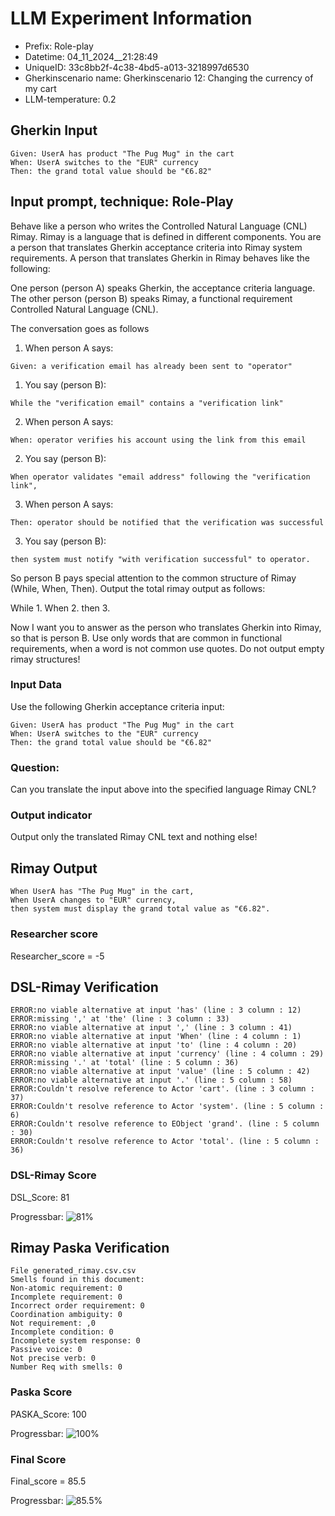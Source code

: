

# LLM Experiment Information
* Prefix:   Role-play
* Datetime: 04_11_2024__21:28:49
* UniqueID: 33c8bb2f-4c38-4bd5-a013-3218997d6530
* Gherkinscenario name: Gherkinscenario 12: Changing the currency of my cart
* LLM-temperature: 0.2

        

## Gherkin Input
```
Given: UserA has product "The Pug Mug" in the cart
When: UserA switches to the "EUR" currency
Then: the grand total value should be "€6.82"
```
    



## Input prompt, technique: Role-Play


Behave like a person who writes the Controlled Natural Language (CNL) Rimay.
Rimay is a language that is defined in different components. 
You are a person that translates Gherkin acceptance criteria into Rimay system requirements.
A person that translates Gherkin in Rimay behaves like the following:

One person (person A) speaks Gherkin, the acceptance criteria language.
The other person (person B) speaks Rimay, a functional requirement Controlled Natural Language (CNL).

The conversation goes as follows

1. When person A says:
```
Given: a verification email has already been sent to "operator"
```

1. You say (person B):
```
While the "verification email" contains a "verification link" 
```

2. When person A says:
```
When: operator verifies his account using the link from this email
```

2. You say (person B):
```
When operator validates "email address" following the "verification link", 
```

3. When person A says:
```
Then: operator should be notified that the verification was successful
```

3. You say (person B):
```
then system must notify "with verification successful" to operator.  
```


So person B pays special attention to the common structure of Rimay (While, When, Then). 
Output the total rimay output as follows:

While 1.
When 2.
then 3.

Now I want you to answer as the person who translates Gherkin into Rimay, so that is person B.
Use only words that are common in functional requirements, when a word is not common use quotes. 
Do not output empty rimay structures!
        

### Input Data
Use the following Gherkin acceptance criteria input: 
```
Given: UserA has product "The Pug Mug" in the cart
When: UserA switches to the "EUR" currency
Then: the grand total value should be "€6.82"
```

### Question:
Can you translate the input above into the specified language Rimay CNL?

### Output indicator
Output only the translated Rimay CNL text and nothing else!


## Rimay Output
```
When UserA has "The Pug Mug" in the cart,
When UserA changes to "EUR" currency,
then system must display the grand total value as "€6.82".
``` 
            

### Researcher score
Researcher_score = -5




## DSL-Rimay Verification
```
ERROR:no viable alternative at input 'has' (line : 3 column : 12)
ERROR:missing ',' at 'the' (line : 3 column : 33)
ERROR:no viable alternative at input ',' (line : 3 column : 41)
ERROR:no viable alternative at input 'When' (line : 4 column : 1)
ERROR:no viable alternative at input 'to' (line : 4 column : 20)
ERROR:no viable alternative at input 'currency' (line : 4 column : 29)
ERROR:missing '.' at 'total' (line : 5 column : 36)
ERROR:no viable alternative at input 'value' (line : 5 column : 42)
ERROR:no viable alternative at input '.' (line : 5 column : 58)
ERROR:Couldn't resolve reference to Actor 'cart'. (line : 3 column : 37)
ERROR:Couldn't resolve reference to Actor 'system'. (line : 5 column : 6)
ERROR:Couldn't resolve reference to EObject 'grand'. (line : 5 column : 30)
ERROR:Couldn't resolve reference to Actor 'total'. (line : 5 column : 36)

```
### DSL-Rimay Score
DSL_Score: 81

Progressbar: ![81%](https://progress-bar.dev/81)

            


## Rimay Paska Verification
```
File generated_rimay.csv.csv
Smells found in this document: 
Non-atomic requirement: 0
Incomplete requirement: 0
Incorrect order requirement: 0
Coordination ambiguity: 0
Not requirement: ,0
Incomplete condition: 0
Incomplete system response: 0
Passive voice: 0
Not precise verb: 0
Number Req with smells: 0

```
### Paska Score
PASKA_Score: 100

Progressbar: ![100%](https://progress-bar.dev/100)

            

### Final Score
Final_score = 85.5

Progressbar: ![85.5%](https://progress-bar.dev/85.5)

